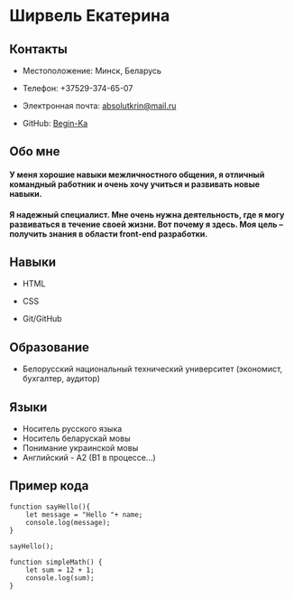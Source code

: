 # Ширвель Екатерина 

## Контакты

* Местоположение: Минск, Беларусь

* Телефон: +37529-374-65-07

* Электронная почта:  absolutkrin@mail.ru

* GitHub: [Begin-Ka](https://github.com/Begin-Ka)

## Обо мне

#### У меня хорошие навыки межличностного общения, я отличный командный работник и очень хочу учиться и развивать новые навыки.

#### Я надежный специалист. Мне очень нужна деятельность, где я могу развиваться в течение своей жизни. Вот почему я здесь. Моя цель – получить знания в области front-end разработки.

## Навыки

* HTML

* CSS

* Git/GitHub

## Образование

* Белорусский национальный технический университет (экономист, бухгалтер, аудитор)

## Языки

* Носитель русского языка
* Носитель беларускай мовы
* Понимание украинской мовы
* Английский - A2 (B1 в процессе...)

## Пример кода

```
function sayHello(){
    let message = "Hello "+ name;
    console.log(message);   
}

sayHello();

function simpleMath() {
    let sum = 12 + 1;
    console.log(sum);
}

```
